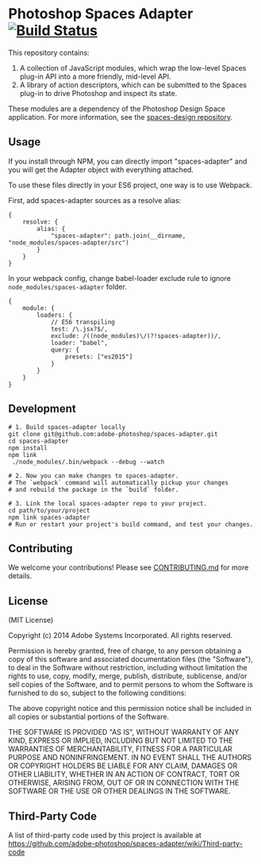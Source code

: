 Photoshop Spaces Adapter [![Build Status](https://travis-ci.org/adobe-photoshop/spaces-adapter.svg?branch=master)](https://travis-ci.org/adobe-photoshop/spaces-adapter)
=================

This repository contains:

1. A collection of JavaScript modules, which wrap the low-level Spaces plug-in API into a more friendly, mid-level API.
2. A library of action descriptors, which can be submitted to the Spaces plug-in to drive Photoshop and inspect its state.

These modules are a dependency of the Photoshop Design Space application. For more information, see the [spaces-design repository](https://github.com/adobe-photoshop/spaces-design/).

Usage
-----

If you install through NPM, you can directly import "spaces-adapter" and you will get the Adapter object with
everything attached.

To use these files directly in your ES6 project, one way is to use Webpack.

First, add spaces-adapter sources as a resolve alias:

```
{
    resolve: {
        alias: {
            "spaces-adapter": path.join(__dirname, "node_modules/spaces-adapter/src")
        }
    }
}
```

In your webpack config, change babel-loader exclude rule to ignore `node_modules/spaces-adapter` folder.

```
{
    module: {
        loaders: {
            // ES6 transpiling
            test: /\.jsx?$/,
            exclude: /((node_modules)\/(?!spaces-adapter))/,
            loader: "babel",
            query: {
                presets: ["es2015"]
            }
        }
    }
}
```

Development
-----------

```
# 1. Build spaces-adapter locally
git clone git@github.com:adobe-photoshop/spaces-adapter.git
cd spaces-adapter
npm install
npm link
 ./node_modules/.bin/webpack --debug --watch

# 2. Now you can make changes to spaces-adapter.
# The `webpack` command will automatically pickup your changes
# and rebuild the package in the `build` folder.

# 3. Link the local spaces-adapter repo to your project.
cd path/to/your/project
npm link spaces-adapter
# Run or restart your project's build command, and test your changes.
```

Contributing
------------

We welcome your contributions! Please see [CONTRIBUTING.md](https://github.com/adobe-photoshop/spaces-adapter/blob/master/CONTRIBUTING.md) for more details.

License
-------

(MIT License)

Copyright (c) 2014 Adobe Systems Incorporated. All rights reserved.

Permission is hereby granted, free of charge, to any person obtaining a
copy of this software and associated documentation files (the "Software"),
to deal in the Software without restriction, including without limitation
the rights to use, copy, modify, merge, publish, distribute, sublicense,
and/or sell copies of the Software, and to permit persons to whom the
Software is furnished to do so, subject to the following conditions:

The above copyright notice and this permission notice shall be included in
all copies or substantial portions of the Software.

THE SOFTWARE IS PROVIDED "AS IS", WITHOUT WARRANTY OF ANY KIND, EXPRESS OR
IMPLIED, INCLUDING BUT NOT LIMITED TO THE WARRANTIES OF MERCHANTABILITY,
FITNESS FOR A PARTICULAR PURPOSE AND NONINFRINGEMENT. IN NO EVENT SHALL THE
AUTHORS OR COPYRIGHT HOLDERS BE LIABLE FOR ANY CLAIM, DAMAGES OR OTHER
LIABILITY, WHETHER IN AN ACTION OF CONTRACT, TORT OR OTHERWISE, ARISING
FROM, OUT OF OR IN CONNECTION WITH THE SOFTWARE OR THE USE OR OTHER
DEALINGS IN THE SOFTWARE.

Third-Party Code
----------------

A list of third-party code used by this project is available at https://github.com/adobe-photoshop/spaces-adapter/wiki/Third-party-code
